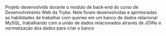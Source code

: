 Projeto desenvolvido durante o modulo de back-end do curso de Desenvolvimento Web da Trybe. Nele foram desenvolvidas e aprimoradas as habilidades de trabalhar com queries em um banco de dados relacional MySQL, trabalhando com a união de dados relacionados através de JOINs e normalização dos dados para criar o banco